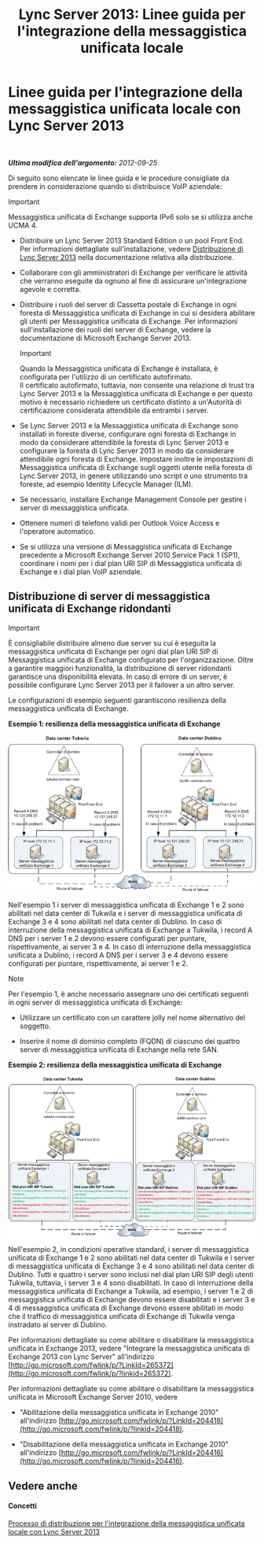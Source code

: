 ﻿---
title: "Lync Server 2013: Linee guida per l'integrazione della messaggistica unificata locale"
TOCTitle: Linee guida per l'integrazione della messaggistica unificata locale con Lync Server
ms:assetid: 829ac017-6907-40f9-be22-787a28eae0ac
ms:mtpsurl: https://technet.microsoft.com/it-it/library/Gg398656(v=OCS.15)
ms:contentKeyID: 49301164
ms.date: 08/24/2015
mtps_version: v=OCS.15
ms.translationtype: HT
---

# Linee guida per l'integrazione della messaggistica unificata locale con Lync Server 2013

 

_**Ultima modifica dell'argomento:** 2012-09-25_

Di seguito sono elencate le linee guida e le procedure consigliate da prendere in considerazione quando si distribuisce VoIP aziendale:

> [!IMPORTANT]  
> Messaggistica unificata di Exchange supporta IPv6 solo se si utilizza anche UCMA 4.

  - Distribuire un Lync Server 2013 Standard Edition o un pool Front End. Per informazioni dettagliate sull'installazione, vedere [Distribuzione di Lync Server 2013](lync-server-2013-deploying-lync-server.md) nella documentazione relativa alla distribuzione.

  - Collaborare con gli amministratori di Exchange per verificare le attività che verranno eseguite da ognuno al fine di assicurare un'integrazione agevole e corretta.

  - Distribuire i ruoli del server di Cassetta postale di Exchange in ogni foresta di Messaggistica unificata di Exchange in cui si desidera abilitare gli utenti per Messaggistica unificata di Exchange. Per informazioni sull'installazione dei ruoli dei server di Exchange, vedere la documentazione di Microsoft Exchange Server 2013.
    
    > [!IMPORTANT]  
    > Quando la Messaggistica unificata di Exchange è installata, è configurata per l'utilizzo di un certificato autofirmato.<br />    Il certificato autofirmato, tuttavia, non consente una relazione di trust tra Lync Server 2013 e la Messaggistica unificata di Exchange e per questo motivo è necessario richiedere un certificato distinto a un'Autorità di certificazione considerata attendibile da entrambi i server.

  - Se Lync Server 2013 e la Messaggistica unificata di Exchange sono installati in foreste diverse, configurare ogni foresta di Exchange in modo da considerare attendibile la foresta di Lync Server 2013 e configurare la foresta di Lync Server 2013 in modo da considerare attendibile ogni foresta di Exchange. Impostare inoltre le impostazioni di Messaggistica unificata di Exchange sugli oggetti utente nella foresta di Lync Server 2013, in genere utilizzando uno script o uno strumento tra foreste, ad esempio Identity Lifecycle Manager (ILM).

  - Se necessario, installare Exchange Management Console per gestire i server di messaggistica unificata.

  - Ottenere numeri di telefono validi per Outlook Voice Access e l'operatore automatico.

  - Se si utilizza una versione di Messaggistica unificata di Exchange precedente a Microsoft Exchange Server 2010 Service Pack 1 (SP1), coordinare i nomi per i dial plan URI SIP di Messaggistica unificata di Exchange e i dial plan VoIP aziendale.

## Distribuzione di server di messaggistica unificata di Exchange ridondanti

> [!IMPORTANT]  
> È consigliabile distribuire almeno due server su cui è eseguita la messaggistica unificata di Exchange per ogni dial plan URI SIP di Messaggistica unificata di Exchange configurato per l'organizzazione. Oltre a garantire maggiori funzionalità, la distribuzione di server ridondanti garantisce una disponibilità elevata. In caso di errore di un server, è possibile configurare Lync Server 2013 per il failover a un altro server.

Le configurazioni di esempio seguenti garantiscono resilienza della messaggistica unificata di Exchange.

**Esempio 1: resilienza della messaggistica unificata di Exchange**

![Esempio 1 di messaggistica unificata di Exchange](images/Gg398656.3644b847-0847-4550-a989-e3fc51de5c4b(OCS.15).jpg "Esempio 1 di messaggistica unificata di Exchange")

Nell'esempio 1 i server di messaggistica unificata di Exchange 1 e 2 sono abilitati nel data center di Tukwila e i server di messaggistica unificata di Exchange 3 e 4 sono abilitati nel data center di Dublino. In caso di interruzione della messaggistica unificata di Exchange a Tukwila, i record A DNS per i server 1 e 2 devono essere configurati per puntare, rispettivamente, ai server 3 e 4. In caso di interruzione della messaggistica unificata a Dublino, i record A DNS per i server 3 e 4 devono essere configurati per puntare, rispettivamente, ai server 1 e 2.


> [!NOTE]
> Per l'esempio 1, è anche necessario assegnare uno dei certificati seguenti in ogni server di messaggistica unificata di Exchange: 
> <UL>
> 
> 
> 
> <li>
> <P>Utilizzare un certificato con un carattere jolly nel nome alternativo del soggetto.</P>
> 
> 
> 
> <li>
> <P>Inserire il nome di dominio completo (FQDN) di ciascuno dei quattro server di messaggistica unificata di Exchange nella rete SAN.</P></LI></UL>



**Esempio 2: resilienza della messaggistica unificata di Exchange**

![Esempio 2 di messaggistica unificata di Exchange](images/Gg398656.15754273-306e-448d-b258-84bc2936a2e8(OCS.15).jpg "Esempio 2 di messaggistica unificata di Exchange")

Nell'esempio 2, in condizioni operative standard, i server di messaggistica unificata di Exchange 1 e 2 sono abilitati nel data center di Tukwila e i server di messaggistica unificata di Exchange 3 e 4 sono abilitati nel data center di Dublino. Tutti e quattro i server sono inclusi nel dial plan URI SIP degli utenti Tukwila, tuttavia, i server 3 e 4 sono disabilitati. In caso di interruzione della messaggistica unificata di Exchange a Tukwila, ad esempio, i server 1 e 2 di messaggistica unificata di Exchange devono essere disabilitati e i server 3 e 4 di messaggistica unificata di Exchange devono essere abilitati in modo che il traffico di messaggistica unificata di Exchange di Tukwila venga instradato ai server di Dublino.

Per informazioni dettagliate su come abilitare o disabilitare la messaggistica unificata in Exchange 2013, vedere "Integrare la messaggistica unificata di Exchange 2013 con Lync Server" all'indirizzo [http://go.microsoft.com/fwlink/p/?LinkId=265372](http://go.microsoft.com/fwlink/p/?linkid=265372).

Per informazioni dettagliate su come abilitare o disabilitare la messaggistica unificata in Microsoft Exchange Server 2010, vedere

  - "Abilitazione della messaggistica unificata in Exchange 2010" all'indirizzo [http://go.microsoft.com/fwlink/p/?LinkId=204418](http://go.microsoft.com/fwlink/p/?linkid=204418).

  - "Disabilitazione della messaggistica unificata in Exchange 2010" all'indirizzo [http://go.microsoft.com/fwlink/p/?LinkId=204416](http://go.microsoft.com/fwlink/p/?linkid=204416).

## Vedere anche

#### Concetti

[Processo di distribuzione per l'integrazione della messaggistica unificata locale con Lync Server 2013](lync-server-2013-deployment-process-for-integrating-on-premises-unified-messaging.md)

